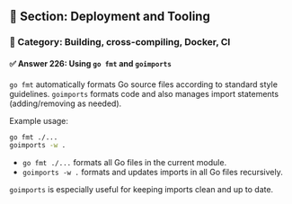 ## 📘 Section: Deployment and Tooling  
### 🔹 Category: Building, cross-compiling, Docker, CI  
#### ✅ Answer 226: Using `go fmt` and `goimports`

`go fmt` automatically formats Go source files according to standard style guidelines. `goimports` formats code and also manages import statements (adding/removing as needed).

Example usage:

```bash
go fmt ./...
goimports -w .
```

- `go fmt ./...` formats all Go files in the current module.
- `goimports -w .` formats and updates imports in all Go files recursively.

`goimports` is especially useful for keeping imports clean and up to date.
